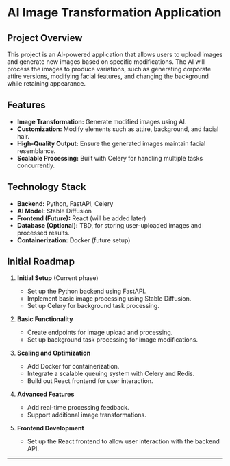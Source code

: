 # AI Image Transformation Application

## Project Overview

This project is an AI-powered application that allows users to upload images and generate new images based on specific modifications. The AI will process the images to produce variations, such as generating corporate attire versions, modifying facial features, and changing the background while retaining appearance.

## Features

- **Image Transformation:** Generate modified images using AI.
- **Customization:** Modify elements such as attire, background, and facial hair.
- **High-Quality Output:** Ensure the generated images maintain facial resemblance.
- **Scalable Processing:** Built with Celery for handling multiple tasks concurrently.

## Technology Stack

- **Backend:** Python, FastAPI, Celery
- **AI Model:** Stable Diffusion
- **Frontend (Future):** React (will be added later)
- **Database (Optional):** TBD, for storing user-uploaded images and processed results.
- **Containerization:** Docker (future setup)

## Initial Roadmap

1. **Initial Setup** (Current phase)

   - Set up the Python backend using FastAPI.
   - Implement basic image processing using Stable Diffusion.
   - Set up Celery for background task processing.

2. **Basic Functionality**

   - Create endpoints for image upload and processing.
   - Set up background task processing for image modifications.

3. **Scaling and Optimization**

   - Add Docker for containerization.
   - Integrate a scalable queuing system with Celery and Redis.
   - Build out React frontend for user interaction.

4. **Advanced Features**

   - Add real-time processing feedback.
   - Support additional image transformations.

5. **Frontend Development**
   - Set up the React frontend to allow user interaction with the backend API.

---
